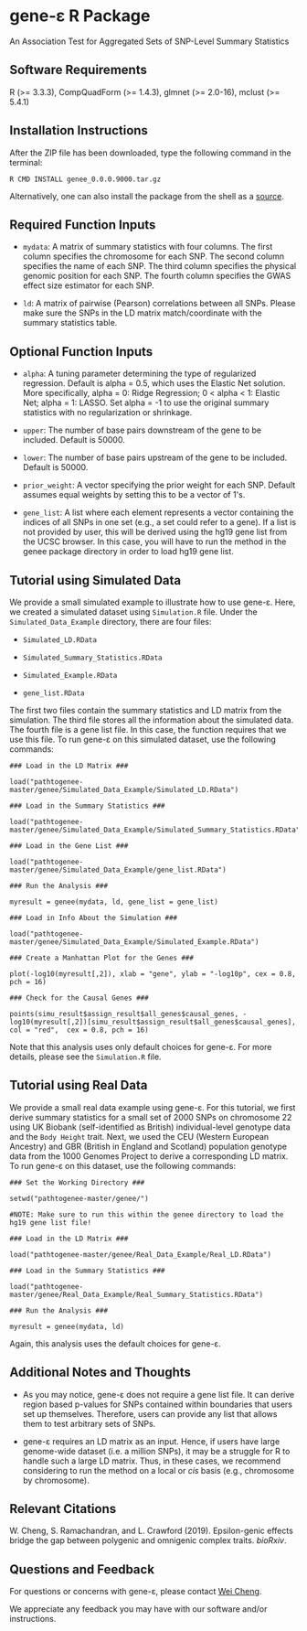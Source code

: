 # gene-ε R Package

An Association Test for Aggregated Sets of SNP-Level Summary Statistics

## Software Requirements

R (>= 3.3.3), CompQuadForm (>= 1.4.3), glmnet (>= 2.0-16), mclust (>= 5.4.1)

## Installation Instructions

After the ZIP file has been downloaded, type the following command in the terminal:

    R CMD INSTALL genee_0.0.0.9000.tar.gz

Alternatively, one can also install the package from the shell as a [source](http://cran.r-project.org/doc/manuals/r-release/R-admin.html#Installing-packages).

## Required Function Inputs

* `mydata`: A matrix of summary statistics with four columns. The first column specifies the chromosome for each SNP. The second column specifies the name of each SNP. The third column specifies the physical genomic position for each SNP. The fourth column specifies the GWAS effect size estimator for each SNP.

* `ld`: A matrix of pairwise (Pearson) correlations between all SNPs. Please make sure the SNPs in the LD matrix match/coordinate with the summary statistics table.

## Optional Function Inputs

* `alpha`: A tuning parameter determining the type of regularized regression. Default is alpha = 0.5, which uses the Elastic Net solution. More specifically, alpha = 0: Ridge Regression; 0 < alpha < 1: Elastic Net; alpha = 1: LASSO. Set alpha = -1 to use the original summary statistics with no regularization or shrinkage.

* `upper`: The number of base pairs downstream of the gene to be included. Default is 50000.

* `lower`: The number of base pairs upstream of the gene to be included. Default is 50000.

* `prior_weight`: A vector specifying the prior weight for each SNP. Default assumes equal weights by setting this to be a vector of 1's.

* `gene_list`: A list where each element represents a vector containing the indices of all SNPs in one set (e.g., a set could refer to a gene). If a list is not provided by user, this will be derived using the hg19 gene list from the UCSC browser. In this case, you will have to run the method in the genee package directory in order to load hg19 gene list.

## Tutorial using Simulated Data

We provide a small simulated example to illustrate how to use gene-ε. Here, we created a simulated dataset using `Simulation.R` file. Under the `Simulated_Data_Example` directory, there are four files:

* `Simulated_LD.RData`

* `Simulated_Summary_Statistics.RData`

* `Simulated_Example.RData`

* `gene_list.RData`

The first two files contain the summary statistics and LD matrix from the simulation. The third file stores all the information about the simulated data. The fourth file is a gene list file. In this case, the function requires that we use this file. To run gene-ε on this simulated dataset, use the following commands:

    ### Load in the LD Matrix ###
    
    load("pathtogenee-master/genee/Simulated_Data_Example/Simulated_LD.RData")
    
    ### Load in the Summary Statistics ###
    
    load("pathtogenee-master/genee/Simulated_Data_Example/Simulated_Summary_Statistics.RData")

    ### Load in the Gene List ###

    load("pathtogenee-master/genee/Simulated_Data_Example/gene_list.RData")

    ### Run the Analysis ###

    myresult = genee(mydata, ld, gene_list = gene_list)

    ### Load in Info About the Simulation ###
    
    load("pathtogenee-master/genee/Simulated_Data_Example/Simulated_Example.RData")

    ### Create a Manhattan Plot for the Genes ###

    plot(-log10(myresult[,2]), xlab = "gene", ylab = "-log10p", cex = 0.8, pch = 16)

    ### Check for the Causal Genes ###

    points(simu_result$assign_result$all_genes$causal_genes, -log10(myresult[,2])[simu_result$assign_result$all_genes$causal_genes], col = "red",  cex = 0.8, pch = 16)

Note that this analysis uses only default choices for gene-ε. For more details, please see the `Simulation.R` file.

## Tutorial using Real Data

We provide a small real data example using gene-ε. For this tutorial, we first derive summary statistics for a small set of 2000 SNPs on chromosome 22 using UK Biobank (self-identified as British) individual-level genotype data and the `Body Height` trait. Next, we used the CEU (Western European Ancestry) and GBR (British in England and Scotland) population genotype data from the 1000 Genomes Project to derive a corresponding LD matrix. To run gene-ε on this dataset, use the following commands:

    ### Set the Working Directory ###
    
    setwd("pathtogenee-master/genee/") 
    
    #NOTE: Make sure to run this within the genee directory to load the hg19 gene list file!

    ### Load in the LD Matrix ###

    load("pathtogenee-master/genee/Real_Data_Example/Real_LD.RData")

    ### Load in the Summary Statistics ###
    
    load("pathtogenee-master/genee/Real_Data_Example/Real_Summary_Statistics.RData")
    
    ### Run the Analysis ###

    myresult = genee(mydata, ld)

Again, this analysis uses the default choices for gene-ε.

## Additional Notes and Thoughts

* As you may notice, gene-ε does not require a gene list file. It can derive region based p-values for  SNPs contained within boundaries that users set up themselves. Therefore, users can provide any list that allows them to test arbitrary sets of SNPs.

* gene-ε requires an LD matrix as an input. Hence, if users have large genome-wide dataset (i.e. a million SNPs), it may be a struggle for R to handle such a large LD matrix. Thus, in these cases, we recommend considering to run the method on a local or *cis* basis (e.g., chromosome by chromosome).

## Relevant Citations

W. Cheng, S. Ramachandran, and L. Crawford (2019). Epsilon-genic effects bridge the gap between polygenic and omnigenic complex traits. _bioRxiv_.

## Questions and Feedback
For questions or concerns with gene-ε, please contact [Wei Cheng](mailto:wei_cheng1@brown.edu).

We appreciate any feedback you may have with our software and/or instructions.
